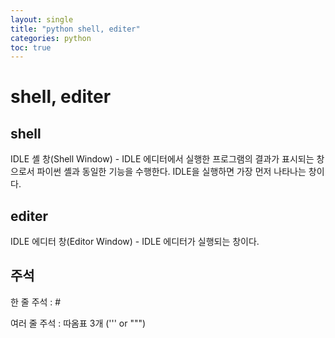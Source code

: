 ```yaml
---
layout: single
title: "python shell, editer"
categories: python
toc: true
---
```

# shell, editer

## shell
IDLE 셸 창(Shell Window) - IDLE 에디터에서 실행한 프로그램의 결과가 표시되는 창으로서 파이썬 셸과 동일한 기능을 수행한다. IDLE을 실행하면 가장 먼저 나타나는 창이다.
## editer
IDLE 에디터 창(Editor Window) - IDLE 에디터가 실행되는 창이다.
## 주석
한 줄 주석 : #

여러 줄 주석 : 따옴표 3개 (''' or """)


